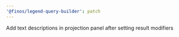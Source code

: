 ```yaml
---
'@finos/legend-query-builder': patch
---
```


Add text descriptions in projection panel after setting result modifiers
